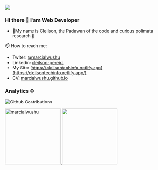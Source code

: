<!--
<p align="center">
<img src="https://trello-attachments.s3.amazonaws.com/5d7e8031eaec3e42c24aade0/5f0a309642c1865c609c1cac/df74c331c9663f2494361601a0c3ea70/dev.gif" ></img>
</p>
-->
![](https://trello-attachments.s3.amazonaws.com/5d7e8031eaec3e42c24aade0/5f0a309642c1865c609c1cac/90786249d0f501a332057f8db5f01ac3/bc9853a836254c4e926b405fa665ba19.gif)

### Hi there 👋 I'am Web Developer 

- 🌱My name is Cleilson, the Padawan of the code and curious polimata research 💬

📫 How to reach me:

- Twiter: [@marcialwushu](https://twitter.com/marcialwushu)
- Linkedin: [cleilson-pereira](https://www.linkedin.com/in/cleilson-pereira-b2aaaa35/)
- My Site: [https://cleilsontechinfo.netlify.app](https://cleilsontechinfo.netlify.app/)
- CV: [marcialwushu.github.io](https://marcialwushu.github.io/)

<!--
**marcialwushu/marcialwushu** is a ✨ _special_ ✨ repository because its `README.md` (this file) appears on your GitHub profile.

Here are some ideas to get you started:

- 🔭 I’m currently working on ...
- 🌱 I’m currently learning ...
- 👯 I’m looking to collaborate on ...
- 🤔 I’m looking for help with ...
- 💬 Ask me about ...
- 📫 How to reach me: ...
- 😄 Pronouns: ...
- ⚡ Fun fact: ...
-->

### Analytics ⚙️

![Github Contributions](https://github-readme-streak-stats.herokuapp.com/?user=marcialwushu&hide_border=true)


<p align="left">
<a href="https://github.com/marcialwushu">
  <img height="180em" src="https://github-readme-stats.vercel.app/api/?username=marcialwushu&count_private=true&show_icons=true" alt="marcialwushu"/>
  <img height="180em" src="https://github-readme-stats-eight-theta.vercel.app/api/top-langs/?username=marcialwushu&layout=compact&langs_count=8"/>
</a>
</p>
